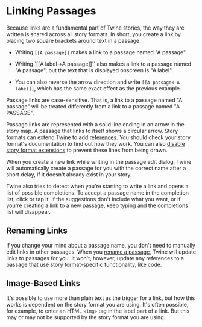 # Linking Passages

Because links are a fundamental part of Twine stories, the way they are written
is shared across all story formats. In short, you create a link by placing two
square brackets around text in a passage.

- Writing `[[A passage]]` makes a link to a passage named "A passage".

- Writing `[[A label->A passage]]`` also makes a link to a passage named "A
  passage", but the text that is displayed onscreen is "A label".

- You can also reverse the arrow direction and write `[[A passage<-A label]]`,
  which has the same exact effect as the previous example.

Passage links are case-sensitive. That is, a link to a passage named "A passage"
will be treated differently from a link to a passage named "A PASSAGE".

Passage links are represented with a solid line ending in an arrow in the story
map. A passage that links to itself shows a circular arrow. Story formats can
extend Twine to add [references](../getting-started/basic-concepts.md). You
should check your story format's documentation to find out how they work. You
can also [disable story format extensions](../story-formats/extensions.md) to
prevent these lines from being drawn.

When you create a new link while writing in the passage edit dialog, Twine will
automatically create a passage for you with the correct name after a short
delay, if it doesn't already exist in your story.

Twine also tries to detect when you're starting to write a link and opens a list
of possible completions. To accept a passage name in the completion list, click
or tap it. If the suggestions don't include what you want, or if you're creating
a link to a new passage, keep typing and the completions list will disappear.

## Renaming Links

If you change your mind about a passage name, you don't need to manually edit
links in other passages. When you [rename a passage](renaming.md), Twine will update
links to passages for you. It won't, however, update any references to a passage
that use story format-specific functionality, like code.

## Image-Based Links

It's possible to use more than plain text as the trigger for a link, but how
this works is dependent on the story format you are using. It's often possible,
for example, to enter an HTML `<img>` tag in the label part of a link. But this
may or may not be supported by the story format you are using.